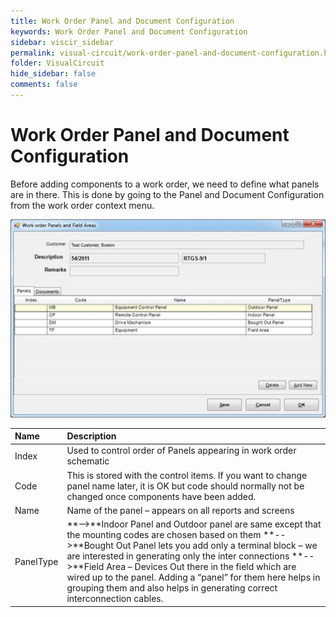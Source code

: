 ```yaml
---
title: Work Order Panel and Document Configuration
keywords: Work Order Panel and Document Configuration
sidebar: viscir_sidebar
permalink: visual-circuit/work-order-panel-and-document-configuration.html
folder: VisualCircuit
hide_sidebar: false
comments: false
---
```


# Work Order Panel and Document Configuration

Before adding components to a work order, we need to define what panels are in there. This is done by going to the Panel and Document Configuration from the work order context menu.   

![](/images/work-order-panel.png)

|Name|Description|
|:---|:----------|
|Index|Used to control order of Panels appearing in work order schematic|
|Code|This is stored with the control items. If you want to change panel name later, it is OK but code should normally not be changed once components have been added.|
|Name|Name of the panel – appears on all reports and screens|
|PanelType|**-->**Indoor Panel and Outdoor panel are same except that the mounting codes are chosen based on them **-->**Bought Out Panel lets you add only a terminal block – we are interested in generating only the inter connections **-->**Field Area – Devices Out there in the field which are wired up to the panel. Adding a “panel” for them here helps in grouping them and also helps in generating correct interconnection cables.



